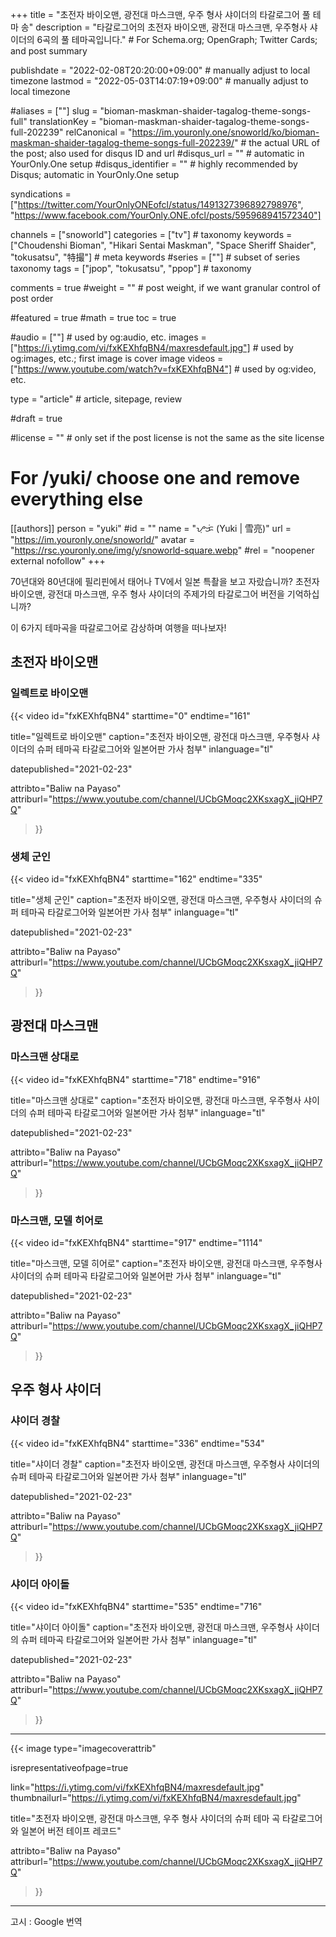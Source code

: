 +++
title = "초전자 바이오맨, 광전대 마스크맨, 우주 형사 샤이더의 타갈로그어 풀 테마 송"
description = "타갈로그어의 초전자 바이오맨, 광전대 마스크맨, 우주형사 샤이더의 6곡의 풀 테마곡입니다."                                                    # For Schema.org; OpenGraph; Twitter Cards; and post summary

publishdate = "2022-02-08T20:20:00+09:00"                                        # manually adjust to local timezone
lastmod = "2022-05-03T14:07:19+09:00"                                     # manually adjust to local timezone

#aliases = [""]
slug = "bioman-maskman-shaider-tagalog-theme-songs-full"
translationKey = "bioman-maskman-shaider-tagalog-theme-songs-full-202239"
relCanonical = "https://im.youronly.one/snoworld/ko/bioman-maskman-shaider-tagalog-theme-songs-full-202239/"                                                   # the actual URL of the post; also used for disqus ID and url
#disqus_url = ""                                                    # automatic in YourOnly.One setup
#disqus_identifier = ""                                             # highly recommended by Disqus; automatic in YourOnly.One setup

syndications = ["https://twitter.com/YourOnlyONEofcl/status/1491327396892798976", "https://www.facebook.com/YourOnly.ONE.ofcl/posts/595968941572340"]

channels = ["snoworld"]
categories = ["tv"]                                                   # taxonomy
keywords = ["Choudenshi Bioman", "Hikari Sentai Maskman", "Space Sheriff Shaider", "tokusatsu", "特撮"]                                                     # meta keywords
#series = [""]                                                       # subset of series taxonomy
tags = ["jpop", "tokusatsu", "ppop"]                                                         # taxonomy

comments = true
#weight = ""                                                        # post weight, if we want granular control of post order

#featured = true
#math = true
toc = true

#audio = [""]                                                        # used by og:audio, etc.
images = ["https://i.ytimg.com/vi/fxKEXhfqBN4/maxresdefault.jpg"]                                                       # used by og:images, etc.; first image is cover image
videos = ["https://www.youtube.com/watch?v=fxKEXhfqBN4"]                                                       # used by og:video, etc.

type = "article"                                                           # article, sitepage, review

#draft = true

#license = ""                                                       # only set if the post license is not the same as the site license

# For /yuki/ choose one and remove everything else
[[authors]]
  person = "yuki"
  #id = ""
  name = "ᜌᜓᜃᜒ (Yuki | 雪亮)"
  url = "https://im.youronly.one/snoworld/"
  avatar = "https://rsc.youronly.one/img/y/snoworld-square.webp"
  #rel = "noopener external nofollow"
+++

70년대와 80년대에 필리핀에서 태어나 TV에서 일본 특촬을 보고 자랐습니까? 초전자 바이오맨, 광전대 마스크맨, 우주 형사 샤이더의 주제가의 타갈로그어 버전을 기억하십니까?

이 6가지 테마곡을 따갈로그어로 감상하며 여행을 떠나보자!

<!--more-->

## 초전자 바이오맨

### 일렉트로 바이오맨

{{< video
  id="fxKEXhfqBN4"
  starttime="0"
  endtime="161"

  title="일렉트로 바이오맨"
  caption="초전자 바이오맨, 광전대 마스크맨, 우주형사 샤이더의 슈퍼 테마곡 타갈로그어와 일본어판 가사 첨부"
  inlanguage="tl"

  datepublished="2021-02-23"

  attribto="Baliw na Payaso"
  attriburl="https://www.youtube.com/channel/UCbGMoqc2XKsxagX_jiQHP7Q"
>}}

### 생체 군인

{{< video
  id="fxKEXhfqBN4"
  starttime="162"
  endtime="335"

  title="생체 군인"
  caption="초전자 바이오맨, 광전대 마스크맨, 우주형사 샤이더의 슈퍼 테마곡 타갈로그어와 일본어판 가사 첨부"
  inlanguage="tl"

  datepublished="2021-02-23"

  attribto="Baliw na Payaso"
  attriburl="https://www.youtube.com/channel/UCbGMoqc2XKsxagX_jiQHP7Q"
>}}

## 광전대 마스크맨

### 마스크맨 상대로

{{< video
  id="fxKEXhfqBN4"
  starttime="718"
  endtime="916"

  title="마스크맨 상대로"
  caption="초전자 바이오맨, 광전대 마스크맨, 우주형사 샤이더의 슈퍼 테마곡 타갈로그어와 일본어판 가사 첨부"
  inlanguage="tl"

  datepublished="2021-02-23"

  attribto="Baliw na Payaso"
  attriburl="https://www.youtube.com/channel/UCbGMoqc2XKsxagX_jiQHP7Q"
>}}

### 마스크맨, 모델 히어로

{{< video
  id="fxKEXhfqBN4"
  starttime="917"
  endtime="1114"

  title="마스크맨, 모델 히어로"
  caption="초전자 바이오맨, 광전대 마스크맨, 우주형사 샤이더의 슈퍼 테마곡 타갈로그어와 일본어판 가사 첨부"
  inlanguage="tl"

  datepublished="2021-02-23"

  attribto="Baliw na Payaso"
  attriburl="https://www.youtube.com/channel/UCbGMoqc2XKsxagX_jiQHP7Q"
>}}

## 우주 형사 샤이더

### 샤이더 경찰

{{< video
  id="fxKEXhfqBN4"
  starttime="336"
  endtime="534"

  title="샤이더 경찰"
  caption="초전자 바이오맨, 광전대 마스크맨, 우주형사 샤이더의 슈퍼 테마곡 타갈로그어와 일본어판 가사 첨부"
  inlanguage="tl"

  datepublished="2021-02-23"

  attribto="Baliw na Payaso"
  attriburl="https://www.youtube.com/channel/UCbGMoqc2XKsxagX_jiQHP7Q"
>}}

### 샤이더 아이돌

{{< video
  id="fxKEXhfqBN4"
  starttime="535"
  endtime="716"

  title="샤이더 아이돌"
  caption="초전자 바이오맨, 광전대 마스크맨, 우주형사 샤이더의 슈퍼 테마곡 타갈로그어와 일본어판 가사 첨부"
  inlanguage="tl"

  datepublished="2021-02-23"

  attribto="Baliw na Payaso"
  attriburl="https://www.youtube.com/channel/UCbGMoqc2XKsxagX_jiQHP7Q"
>}}

---

{{< image
  type="imagecoverattrib"

  isrepresentativeofpage=true

  link="https://i.ytimg.com/vi/fxKEXhfqBN4/maxresdefault.jpg"
  thumbnailurl="https://i.ytimg.com/vi/fxKEXhfqBN4/maxresdefault.jpg"

  title="초전자 바이오맨, 광전대 마스크맨, 우주 형사 샤이더의 슈퍼 테마 곡 타갈로그어와 일본어 버전 테이프 레코드"

  attribto="Baliw na Payaso"
  attriburl="https://www.youtube.com/channel/UCbGMoqc2XKsxagX_jiQHP7Q"
>}}

---

고시 : Google 번역

